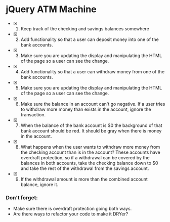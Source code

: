 # jQuery ATM Machine

- [x] 1.  Keep track of the checking and savings balances somewhere

- [x] 2.  Add functionality so that a user can deposit money into one of the bank accounts.

- [x] 3.  Make sure you are updating the display and manipulating the HTML of the page so a user can see the change.

- [x] 4.  Add functionality so that a user can withdraw money from one of the bank accounts.

- [x] 5.  Make sure you are updating the display and manipulating the HTML of the page so a user can see the change.

- [x] 6.  Make sure the balance in an account can't go negative. If a user tries to withdraw more money than exists in the account, ignore the transaction.

- [x] 7.  When the balance of the bank account is $0 the background of that bank account should be red. It should be gray when there is money in the account.

- [x] 8. What happens when the user wants to withdraw more money from the checking account than is in the account? These accounts have overdraft protection, so if a withdrawal can be covered by the balances in both accounts, take the checking balance down to $0 and take the rest of the withdrawal from the savings account.

- [x] 9. If the withdrawal amount is more than the combined account balance, ignore it.

### Don't forget:
* Make sure there is overdraft protection going both ways.
* Are there ways to refactor your code to make it DRYer?

